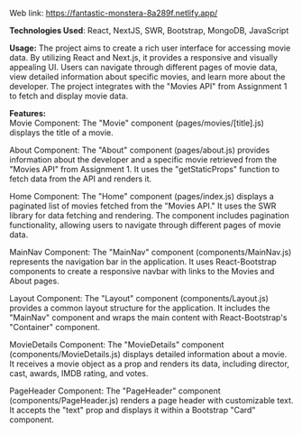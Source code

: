 Web link: https://fantastic-monstera-8a289f.netlify.app/

**Technologies Used**: React, NextJS, SWR, Bootstrap, MongoDB, JavaScript

**Usage:**
The project aims to create a rich user interface for accessing movie data. By utilizing React and Next.js, it provides a responsive and visually appealing UI. Users can navigate through different pages of movie data, view detailed information about specific movies, and learn more about the developer. The project integrates with the "Movies API" from Assignment 1 to fetch and display movie data.


**Features:**\
Movie Component: The "Movie" component (pages/movies/[title].js) displays the title of a movie.

About Component: The "About" component (pages/about.js) provides information about the developer and a specific movie retrieved from the "Movies API" from Assignment 1. It uses the "getStaticProps" function to fetch data from the API and renders it.

Home Component: The "Home" component (pages/index.js) displays a paginated list of movies fetched from the "Movies API." It uses the SWR library for data fetching and rendering. The component includes pagination functionality, allowing users to navigate through different pages of movie data.

MainNav Component: The "MainNav" component (components/MainNav.js) represents the navigation bar in the application. It uses React-Bootstrap components to create a responsive navbar with links to the Movies and About pages.

Layout Component: The "Layout" component (components/Layout.js) provides a common layout structure for the application. It includes the "MainNav" component and wraps the main content with React-Bootstrap's "Container" component.

MovieDetails Component: The "MovieDetails" component (components/MovieDetails.js) displays detailed information about a movie. It receives a movie object as a prop and renders its data, including director, cast, awards, IMDB rating, and votes.

PageHeader Component: The "PageHeader" component (components/PageHeader.js) renders a page header with customizable text. It accepts the "text" prop and displays it within a Bootstrap "Card" component.
